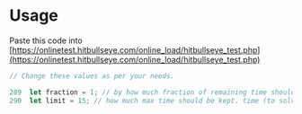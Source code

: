 # Usage

Paste this code into [https://onlinetest.hitbullseye.com/online_load/hitbullseye_test.php](https://onlinetest.hitbullseye.com/online_load/hitbullseye_test.php)

```javascript
// Change these values as per your needs.

289  let fraction = 1; // by how much fraction of remaining time should be calculated (out of 5). i.e. 1/5, 2/5, 3/5, 4/5, 5/5
290  let limit = 15; // how much max time should be kept. time (to solve) will not exceed this limit
```

